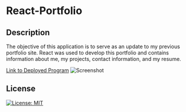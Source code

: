# React-Portfolio

## Description
The objective of this application is to serve as an update to my previous portfolio site. React was used to develop this portfolio and contains information about me, my projects, contact information, and my resume.

[Link to Deployed Program](#)
![Screenshot](#)

## License
[![License: MIT](https://img.shields.io/badge/License-MIT-yellow.svg)](https://opensource.org/licenses/MIT)

